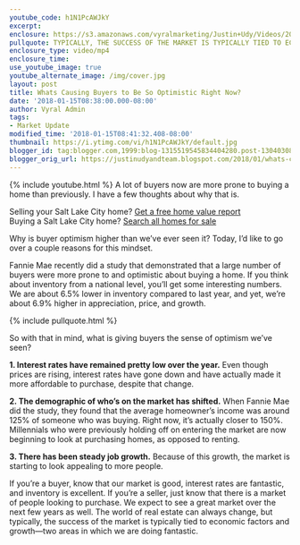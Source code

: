 ```yaml
---
youtube_code: h1N1PcAWJkY
excerpt:
enclosure: https://s3.amazonaws.com/vyralmarketing/Justin+Udy/Videos/2018/January/Salt+Lake+City+Real+Estate+Agent-+Whats+Causing+Buyers+to+Be+So+Optimistic+Right+Now%253F.mp4
pullquote: TYPICALLY, THE SUCCESS OF THE MARKET IS TYPICALLY TIED TO ECONOMIC FACTORS AND GROWTH—TWO AREAS IN WHICH WE ARE DOING FANTASTIC.
enclosure_type: video/mp4
enclosure_time:
use_youtube_image: true
youtube_alternate_image: /img/cover.jpg
layout: post
title: Whats Causing Buyers to Be So Optimistic Right Now?
date: '2018-01-15T08:38:00.000-08:00'
author: Vyral Admin
tags:
- Market Update
modified_time: '2018-01-15T08:41:32.408-08:00'
thumbnail: https://i.ytimg.com/vi/h1N1PcAWJkY/default.jpg
blogger_id: tag:blogger.com,1999:blog-1315519545834404280.post-1304030897577418813
blogger_orig_url: https://justinudyandteam.blogspot.com/2018/01/whats-causing-buyers-to-be-so.html
---
```

{% include youtube.html %}
A lot of buyers now are more prone to buying a home than previously. I have a few thoughts about why that is.

<div class="post-cta">
Selling your Salt Lake City home? <a href="http://www.justinudy.com/sell-your-home/" target="_blank">Get a free home value report</a><br>
Buying a Salt Lake City home? <a href="http://www.saltlakehomesearch.com/" target="_blank">Search all homes for sale</a>
</div>

Why is buyer optimism higher than we’ve ever seen it? Today, I’d like to go over a couple reasons for this mindset.

Fannie Mae recently did a study that demonstrated that a large number of buyers were more prone to and optimistic about buying a home. If you think about inventory from a national level, you’ll get some interesting numbers. We are about 6.5% lower in inventory compared to last year, and yet, we’re about 6.9% higher in appreciation, price, and growth.

{% include pullquote.html %}

So with that in mind, what is giving buyers the sense of optimism we’ve seen?

**1. Interest rates have remained pretty low over the year.** Even though prices are rising, interest rates have gone down and have actually made it more affordable to purchase, despite that change.

**2. The demographic of who’s on the market has shifted.** When Fannie Mae did the study, they found that the average homeowner’s income was around 125% of someone who was buying. Right now, it’s actually closer to 150%. Millennials who were previously holding off on entering the market are now beginning to look at purchasing homes, as opposed to renting.

**3. There has been steady job growth.** Because of this growth, the market is starting to look appealing to more people.

If you’re a buyer, know that our market is good, interest rates are fantastic, and inventory is excellent. If you’re a seller, just know that there is a market of people looking to purchase. We expect to see a great market over the next few years as well. The world of real estate can always change, but typically, the success of the market is typically tied to economic factors and growth—two areas in which we are doing fantastic.

